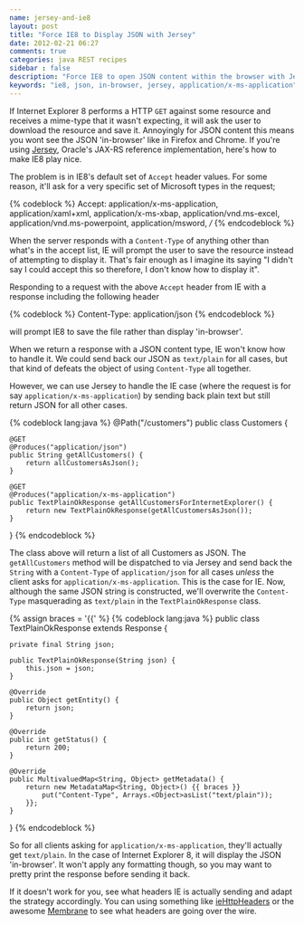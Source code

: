 ```yaml
---
name: jersey-and-ie8
layout: post
title: "Force IE8 to Display JSON with Jersey"
date: 2012-02-21 06:27
comments: true
categories: java REST recipes
sidebar : false
description: "Force IE8 to open JSON content within the browser with Jersey rather than prompt you to download and save as a file."
keywords: "ie8, json, in-browser, jersey, application/x-ms-application"
---
```


If Internet Explorer 8 performs a HTTP `GET` against some resource and receives a mime-type that it wasn't expecting, it will ask the user to download the resource and save it. Annoyingly for JSON content this means you wont see the JSON 'in-browser' like in Firefox and Chrome. If you're using [Jersey](http://jersey.java.net/), Oracle's JAX-RS reference implementation, here's how to make IE8 play nice.

<!-- more -->

The problem is in IE8's default set of `Accept` header values. For some reason, it'll ask for a very specific set of Microsoft types in the request;

{% codeblock %}
Accept: application/x-ms-application, application/xaml+xml, application/x-ms-xbap, application/vnd.ms-excel, application/vnd.ms-powerpoint, application/msword, */*
{% endcodeblock %}

When the server responds with a `Content-Type` of anything other than what's in the accept list,
IE will prompt the user to save the resource instead of attempting to display it. That's fair enough as I imagine its
saying "I didn't say I could accept this so therefore, I don't know how to display it".

Responding to a request with the above `Accept` header from IE with a response including the following header

{% codeblock %}
Content-Type: application/json
{% endcodeblock %}

will prompt IE8 to save the file rather than display 'in-browser'.

When we return a response with a JSON content type, IE won't know how to handle it. We could send back our JSON as `text/plain` for all cases, but that kind of defeats the object of using `Content-Type` all together.

However, we can use Jersey to handle the IE case (where the request is for say `application/x-ms-application`)
by sending back plain text but still return JSON for all other cases.

{% codeblock lang:java %}
@Path("/customers")
public class Customers {

    @GET
    @Produces("application/json")
    public String getAllCustomers() {
        return allCustomersAsJson();
    }
 
    @GET
    @Produces("application/x-ms-application")
    public TextPlainOkResponse getAllCustomersForInternetExplorer() {
        return new TextPlainOkResponse(getAllCustomersAsJson());
    }
}
{% endcodeblock %}

The class above will return a list of all Customers as JSON. The `getAllCustomers` method will be dispatched to via
Jersey and send back the `String` with a `Content-Type` of `application/json` for all cases _unless_
the client asks for `application/x-ms-application`. This is the case for IE. Now, although the same JSON string is
constructed, we'll overwrite the `Content-Type` masquerading as `text/plain` in the `TextPlainOkResponse` class.

{% assign braces = '{{' %}
{% codeblock lang:java %}
public class TextPlainOkResponse extends Response {
 
    private final String json;
 
    public TextPlainOkResponse(String json) {
        this.json = json;
    }
 
    @Override
    public Object getEntity() {
        return json;
    }
 
    @Override
    public int getStatus() {
        return 200;
    }
 
    @Override
    public MultivaluedMap<String, Object> getMetadata() {
        return new MetadataMap<String, Object>() {{ braces }}
            put("Content-Type", Arrays.<Object>asList("text/plain"));
        }};
    }
}
{% endcodeblock %}

So for all clients asking for `application/x-ms-application`, they'll actually get `text/plain`. In the case of
Internet Explorer 8, it will display the JSON 'in-browser'. It won't apply any formatting though, so you may want to
pretty print the response before sending it back.

If it doesn't work for you, see what headers IE is actually sending and adapt the strategy accordingly. You can using
something like [ieHttpHeaders](http://www.blunck.info/iehttpheaders.html) or the awesome [Membrane](http://www.membrane-soa.org/soap-monitor/) to see what headers are going over the wire.
